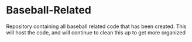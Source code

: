 # Baseball-Related
Repository containing all baseball related code that has been created. This will host the code, and will continue to clean this up to get more organized 

